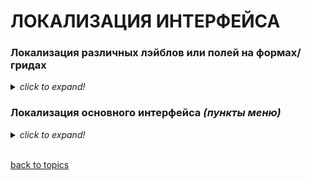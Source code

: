 # ЛОКАЛИЗАЦИЯ ИНТЕРФЕЙСА

### Локализация различных лэйблов или полей на формах/гридах
<details id="first">
  <summary><i><h7>click to expand!</h7></i></summary>

1. Переходим в **`Setup`** солюшена

![SolutionSetup](https://github.com/CrappyCodeMaker/ECCENTEX-KNOWLEGE/blob/main/Content/IMG/SolutionSetup.png?raw=true)

2. В сайдбаре **`Localization`** => **`Translations`**

![img1](https://github.com/CrappyCodeMaker/ECCENTEX-KNOWLEGE/blob/main/Content/6%20Localization/IMG/1.png?raw=true)


3. Ищем нужный ключ. Например, **Contact person (full name)**

![img2](https://github.com/CrappyCodeMaker/ECCENTEX-KNOWLEGE/blob/main/Content/6%20Localization/IMG/2.png?raw=true)

4. В комбобоксе **`Language`** выбираем нужный язык локализации _(в примере RUSSIAN)_. Ранее найденная нами запись станет **ссылкой** _(будет подсвечена синим)_, кликнув по которой откроется поле для ввода значения на выбранном языке

![img3](https://github.com/CrappyCodeMaker/ECCENTEX-KNOWLEGE/blob/main/Content/6%20Localization/IMG/3.png?raw=true)

5. Заполняем и жмем **`SAVE`**
6. После заполнения всех нужных локализаций жмем **`Publish`**


**_NOTE:_** _При создании локализации деплой не нужен._

**_NOTE:_** _Чтобы полю, лейблу и т.п. сделать перевод в JS коде пишем: **t(`‘SOME_TEXT’`)** . Далее выполняем поиск _(п.3)_ по ключу **SOME_TEXT** и далее по мануалу._

</details>

### Локализация основного интерфейса _(пункты меню)_
<details id="second">
  <summary><i>click to expand!</i></summary>

1. Переходим в **`Студия приложений`** и выбираем нужный **SOLUTION**

![AppStudio](https://github.com/CrappyCodeMaker/ECCENTEX-KNOWLEGE/blob/main/Content/IMG/AppStudio.png?raw=true)

2. В сайдбаре **`Localization`** => **`Localization Data`**

![img4](https://github.com/CrappyCodeMaker/ECCENTEX-KNOWLEGE/blob/main/Content/6%20Localization/IMG/4.png?raw=true)

3. В открывшемся окне ищем нужный нам пункт меню или создаем новый. _(Искать нужно вручную, нормального поиска нет 😔)_
4. После всех правок делаем [деплой](https://github.com/CrappyCodeMaker/ECCENTEX-KNOWLEGE/blob/main/Content/2%20Deploy/README.md)

</details>


<br/>

[back to topics](https://github.com/CrappyCodeMaker/ECCENTEX-KNOWLEGE/blob/main/Content/0%20Topics/README.md)